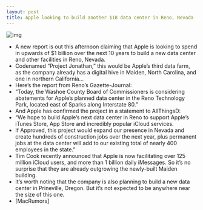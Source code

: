 ```yaml
---
layout: post
title: Apple looking to build another $1B data center in Reno, Nevada
---
```

![img](http://media.idownloadblog.com/wp-content/uploads/2012/06/reno.jpeg)
* A new report is out this afternoon claiming that Apple is looking to spend in upwards of $1 billion over the next 10 years to build a new data center and other facilities in Reno, Nevada.
* Codenamed “Project Jonathan,” this would be Apple’s third data farm, as the company already has a digital hive in Maiden, North Carolina, and one in northern California…
* Here’s the report from Reno’s Gazette-Journal:
* “Today, the Washoe County Board of Commissioners is considering abatements for Apple’s planned data center in the Reno Technology Park, located east of Sparks along Interstate 80.”
* And Apple has confirmed the project in a statement to AllThingsD:
* “We hope to build Apple’s next data center in Reno to support Apple’s iTunes Store, App Store and incredibly popular iCloud services.
* If Approved, this project would expand our presence in Nevada and create hundreds of construction jobs over the next year, plus permanent jobs at the data center will add to our existing total of nearly 400 employees in the state.”
* Tim Cook recently announced that Apple is now facilitating over 125 million iCloud users, and more than 1 billion daily iMessages. So it’s no surprise that they are already outgrowing the newly-built Maiden building.
* It’s worth noting that the company is also planning to build a new data center in Prineville, Oregon. But it’s not expected to be anywhere near the size of this one.
* [MacRumors]

